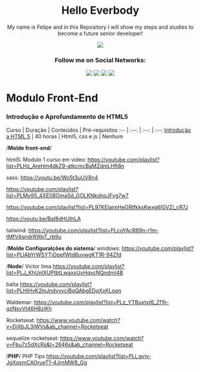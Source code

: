 <!--Start Title-->
<h1 align="center">Hello Everbody</h1>
<p align="center">My name is Felipe and in this Repository I will show my steps and studies to become a future senior developer!</p>
<!--End Title-->

<!--Start Image-->
<p align="center">
    <img src="https://www.ofuxico.com.br/img/galeria/2016/02/299353.jpg"/>
</p>
<!--End Image-->

<!--Start Social Section-->
<h3 align="center">Follow me on Social Networks:</h3> 
<div align="center"> 
  <a href="https://www.youtube.com/channel/UCaEfgUzXHpFXORka1tXLrpw" target="_blank"><img src="https://img.shields.io/badge/YouTube-FF0000?style=for-the-badge&logo=youtube&logoColor=white" target="_blank"></a>
  <a href="https://www.instagram.com/filipemarquesdos/" target="_blank"><img src="https://img.shields.io/badge/-Instagram-%23E4405F?style=for-the-badge&logo=instagram&logoColor=white" target="_blank"></a>
  <a href = "mailto:filipemarx25@gmail.com"><img src="https://img.shields.io/badge/-Gmail-%23333?style=for-the-badge&logo=gmail&logoColor=white" target="_blank"></a>
  <a href="">
  <img src="https://img.shields.io/badge/LinkedIn-0077B5?style=for-the-badge&logo=linkedin&logoColor=white"/>
  </a>
</div>
<!--End Social Section-->

# **Modulo Front-End** #


### Introdução e Aprofundamento de HTML5

Curso | Duração | Conteúdos | Pré-requisitos :-- | :--: | :--: | :--: 
[Introdução a HTML 5](http:youtube.com) | 40 horas | Html5, css e js | Nenhum



/**Molde front-end**/

html5:
Modulo 1 curso em video:
https://youtube.com/playlist?list=PLHz_AreHm4dkZ9-atkcmcBaMZdmLHft8n

sass:
https://youtu.be/Wo5t3uUV8n4

https://youtube.com/playlist?list=PLMy95_4XE08OmaSd_GOLKNkqhoJFvg7w7

https://youtube.com/playlist?list=PL97KElaimHeGRtfkksKwxg6IGVZi_cR7J

https://youtu.be/BaI8dHUthLA

tailwind:
https://youtube.com/playlist?list=PLcoYAcR89n-r1m-tMfV4qndrRWpT_rb9u

/**Molde Configuralções do sistema**/
windows:
https://youtube.com/playlist?list=PLlAbYrWSYTiOpefWtd6uvwgKT1R-94Zfd


/**Node**/
Victor lima
https://youtube.com/playlist?list=PLJ_KhUnlXUPtbtLwaxxUxHqvcNQndmI4B


balta
https://youtube.com/playlist?list=PLHlHvK2lnJndvvycjBqQAbgEDqXxKLoqn

Waldemar:
https://youtube.com/playlist?list=PLz_YTBuxtxt6_Zf1h-qzNsvVt46H8ziKh

Rocketseat:
https://www.youtube.com/watch?v=DiXbJL3iWVs&ab_channel=Rocketseat

sequelize rocketseat:
https://www.youtube.com/watch?v=Fbu7z5dXcRs&t=2646s&ab_channel=Rocketseat


/**PHP**/
PHP Tips
https://youtube.com/playlist?list=PLi_gvjv-JgXqsmCAOrueT1-4JrnMW8_Gg